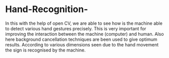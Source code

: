 # Hand-Recognition-
In this with the help of open CV, we are able to see how is the machine able to detect various hand gestures precisely. 
This is very important for improving the interaction between the machine (computer) and human.
Also here background cancellation techniques are been used to give optimum results.
According to various dimensions seen due to the hand movement the sign is recognised by the machine. 
